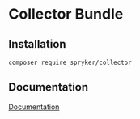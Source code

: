 # Collector Bundle

## Installation

```
composer require spryker/collector
```

## Documentation

[Documentation](http://spryker.github.io)
